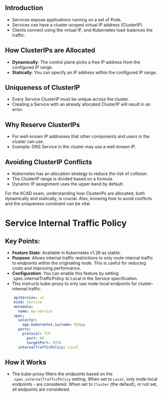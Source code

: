 ## Introduction
- Services expose applications running on a set of Pods.
- Services can have a cluster-scoped virtual IP address (ClusterIP).
- Clients connect using the virtual IP, and Kubernetes load-balances the traffic.


## How ClusterIPs are Allocated
- **Dynamically**: The control plane picks a free IP address from the configured IP range.
- **Statically**: You can specify an IP address within the configured IP range.


## Uniqueness of ClusterIP
- Every Service ClusterIP must be unique across the cluster.
- Creating a Service with an already allocated ClusterIP will result in an error.


## Why Reserve ClusterIPs
- For well-known IP addresses that other components and users in the cluster can use.
- Example: DNS Service in the cluster may use a well-known IP.


## Avoiding ClusterIP Conflicts
- Kubernetes has an allocation strategy to reduce the risk of collision.
- The ClusterIP range is divided based on a formula.
- Dynamic IP assignment uses the upper band by default.  


For the KCAD exam, understanding how ClusterIPs are allocated, both dynamically and statically, is crucial. Also, knowing how to avoid conflicts and the uniqueness constraint can be vital.


# Service Internal Traffic Policy


## Key Points:
- **Feature State**: Available in Kubernetes v1.26 as stable.
- **Purpose**: Allows internal traffic restrictions to only route internal traffic to endpoints within the originating node. This is useful for reducing costs and improving performance.
- **Configuration**: You can enable this feature by setting .spec.internalTrafficPolicy to Local in the Service specification.
- This instructs kube-proxy to only use node-local endpoints for cluster-internal traffic.

``` yaml
    apiVersion: v1
    kind: Service
    metadata:
      name: my-service
    spec:
      selector:
        app.kubernetes.io/name: MyApp
      ports:
        protocol: TCP
          port: 80
          targetPort: 9376
      internalTrafficPolicy: Local
```


## How it Works
- The kube-proxy filters the endpoints based on the `.spec.internalTrafficPolicy` setting. When set to `Local`, only node-local endpoints - are considered. When set to `Cluster` (the default), or not set, all endpoints are considered.